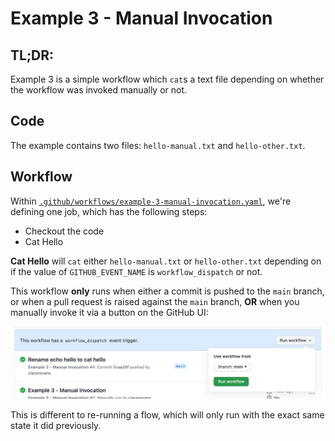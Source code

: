 # Example 3 - Manual Invocation

## TL;DR:

Example 3 is a simple workflow which `cat`s a text file depending on whether the workflow was invoked manually or not.

## Code

The example contains two files: `hello-manual.txt` and `hello-other.txt`.

## Workflow

Within [`.github/workflows/example-3-manual-invocation.yaml`](../.github/workflows/example-3-manual-invocation.yaml), we're defining one job, which has the following steps:

* Checkout the code
* Cat Hello

**Cat Hello** will `cat` either `hello-manual.txt` or `hello-other.txt` depending on if the value of `GITHUB_EVENT_NAME` is `workflow_dispatch` or not.

This workflow **only** runs when either a commit is pushed to the `main` branch, or when a pull request is raised against the `main` branch, **OR** when you manually invoke it via a button on the GitHub UI:

![Workflow Dispatch UI](./workflow_dispatch_ui.png)

This is different to re-running a flow, which will only run with the exact same state it did previously.
